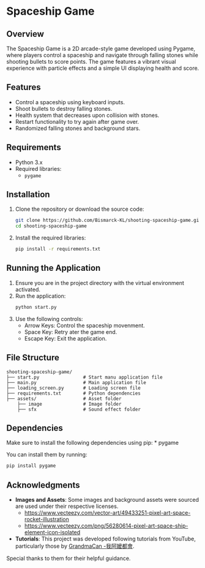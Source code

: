 # Spaceship Game

## Overview

The Spaceship Game is a 2D arcade-style game developed using Pygame, where players control a spaceship and navigate through falling stones while shooting bullets to score points. The game features a vibrant visual experience with particle effects and a simple UI displaying health and score.

## Features

- Control a spaceship using keyboard inputs.
- Shoot bullets to destroy falling stones.
- Health system that decreases upon collision with stones.
- Restart functionality to try again after game over.
- Randomized falling stones and background stars.

## Requirements

- Python 3.x
- Required libraries:
  - `pygame`

## Installation

1. Clone the repository or download the source code:

   ```sh
   git clone https://github.com/Bismarck-KL/shooting-spaceship-game.git
   cd shooting-spaceship-game
    ```

2. Install the required libraries:

    ```sh
    pip install -r requirements.txt
    ```

## Running the Application

  1. Ensure you are in the project directory with the virtual environment activated.
  2. Run the application:
     ```sh
     python start.py
     ```
  3. Use the following controls:
     - Arrow Keys: Control the spaceship movenment.
     - Space Key: Retry ater the game end.
     - Escape Key: Exit the application.

## File Structure

    shooting-spaceship-game/
    ├── start.py                # Start manu application file
    ├── main.py                 # Main application file
    ├── loading_screen.py       # Loading screen file
    ├── requirements.txt        # Python dependencies
    ├── assets/                 # Asset folder
        ├── image               # Image folder
        ├── sfx                 # Sound effect folder

## Dependencies

  Make sure to install the following dependencies using pip:
    * pygame

  You can install them by running:
  ```sh
  pip install pygame
  ```

## Acknowledgments

- **Images and Assets**: Some images and background assets were sourced are used under their respective licenses.
    - https://www.vecteezy.com/vector-art/49433251-pixel-art-space-rocket-illustration
    - https://www.vecteezy.com/png/56280614-pixel-art-space-ship-element-icon-isolated
- **Tutorials**: This project was developed following tutorials from YouTube, particularly those by [GrandmaCan -我阿嬤都會](https://youtu.be/61eX0bFAsYs?si=k2UWQ6V_wNKaspwT). 

Special thanks to them for their helpful guidance.


